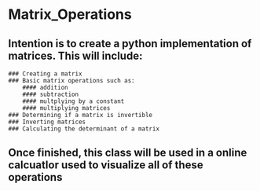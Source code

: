 # Matrix_Operations
## Intention is to create a python implementation of matrices. This will include:
    ### Creating a matrix
    ### Basic matrix operations such as:
        #### addition
        #### subtraction
        #### multplying by a constant
        #### multiplying matrices
    ### Determining if a matrix is invertible
    ### Inverting matrices
    ### Calculating the determinant of a matrix

## Once finished, this class will be used in a online calcuatlor used to visualize all of these operations

